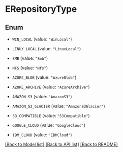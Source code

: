 # ERepositoryType

## Enum


* `WIN_LOCAL` (value: `"WinLocal"`)

* `LINUX_LOCAL` (value: `"LinuxLocal"`)

* `SMB` (value: `"Smb"`)

* `NFS` (value: `"Nfs"`)

* `AZURE_BLOB` (value: `"AzureBlob"`)

* `AZURE_ARCHIVE` (value: `"AzureArchive"`)

* `AMAZON_S3` (value: `"AmazonS3"`)

* `AMAZON_S3_GLACIER` (value: `"AmazonS3Glacier"`)

* `S3_COMPATIBLE` (value: `"S3Compatible"`)

* `GOOGLE_CLOUD` (value: `"GoogleCloud"`)

* `IBM_CLOUD` (value: `"IBMCloud"`)


[[Back to Model list]](../README.md#documentation-for-models) [[Back to API list]](../README.md#documentation-for-api-endpoints) [[Back to README]](../README.md)


